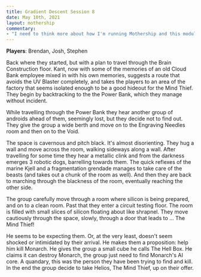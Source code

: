 ```yaml
---
title: Gradient Descent Session 8
date: May 10th, 2021
layout: mothership
commentary:
- "I need to think more about how I'm running Mothership and this module. It's often quite quiet. Is it creepy, or just boring? Thinking Emoji. Rules wise, I find I run everything FKR style nowadays: perhaps I should read what that whole scene is even about. I think I need to have more people mucking around. There are a few threads I should revisit when a random dice roll sends danger their way."
---
```


**Players**: Brendan, Josh, Stephen


Back where they started, but with a plan to travel through the Brain Construction floor. Kant, now with some of the memories of an old Cloud Bank employee mixed in with his own memories, suggests a route that avoids the UV Blaster completely, and takes the players to an area of the factory that seems isolated enough to be a good hideout for the Mind Thief. They begin by backtracking to the the Power Bank, which they manage without incident.

While travelling through the Power Bank they hear another group of androids ahead of them, seemingly lost, but they decide not to find out. They give the group a wide berth and move on to the Engraving Needles room and then on to the Void.

The space is cavernous and pitch black. It's almost disorienting. They hug a wall and move across the room, walking sideways along a wall. After travelling for some time they hear a metallic clink and from the darkness emerges 3 robotic dogs, barrelling towards them. The quick reflexes of the marine Kjell and a fragmentation grendade manages to take care of the beasts (and takes out a chunk of the room as well). And then they are back to marching through the blackness of the room, eventually reaching the other side. 

The group carefully move through a room where silicon is being prepared, and on to a clean room. Past that they enter a circuit testing floor. The room is filled with small slices of silicon floating about like shrapnel. They move cautiously through the space, slowly, through a door that leads to ... The Mind Thief!

He seems to be expecting them. Or, at the very least, doesn't seem shocked or intimidated by their arrival. He makes them a proposition: help him kill Monarch. He gives the group a small cube he calls The Hell Box. He claims it can destroy Monarch, the group just need to find Monarch's AI core. A quandary, this was the person they have been trying to find and kill. In the end the group decide to take Helios, The Mind Thief, up on their offer.